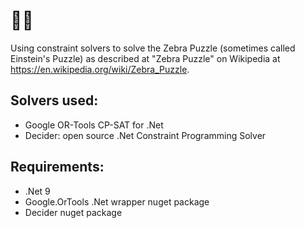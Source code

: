 # :cup_with_straw::zebra:

Using constraint solvers to solve the Zebra Puzzle (sometimes called Einstein's Puzzle) as described at "Zebra Puzzle" on Wikipedia at https://en.wikipedia.org/wiki/Zebra_Puzzle.

## Solvers used:
* Google OR-Tools CP-SAT for .Net
* Decider: open source .Net Constraint Programming Solver

## Requirements:
* .Net 9
* Google.OrTools .Net wrapper nuget package
* Decider nuget package

 

